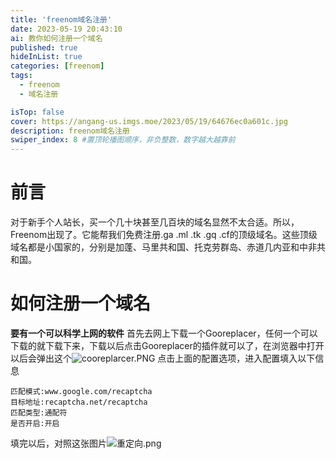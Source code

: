 ```yaml
---
title: 'freenom域名注册'
date: 2023-05-19 20:43:10
ai: 教你如何注册一个域名
published: true
hideInList: true
categories: [freenom]
tags:
  - freenom
  - 域名注册

isTop: false
cover: https://angang-us.imgs.moe/2023/05/19/64676ec0a601c.jpg
description: freenom域名注册
swiper_index: 8 #置顶轮播图顺序，非负整数，数字越大越靠前
---
```

# 前言
对于新手个人站长，买一个几十块甚至几百块的域名显然不太合适。所以，Freenom出现了。它能帮我们免费注册.ga .ml .tk .gq .cf的顶级域名。这些顶级域名都是小国家的，分别是加蓬、马里共和国、托克劳群岛、赤道几内亚和中非共和国。

# 如何注册一个域名
**要有一个可以科学上网的软件**
首先去网上下载一个Gooreplacer，任何一个可以下载的就下载下来，下载以后点击Gooreplacer的插件就可以了，在浏览器中打开以后会弹出这个![cooreplarcer.PNG](https://angang-us.imgs.moe/2023/05/19/6467718038da3.png)
点击上面的配置选项，进入配置填入以下信息
`````
匹配模式:www.google.com/recaptcha
目标地址:recaptcha.net/recaptcha
匹配类型:通配符
是否开启:开启
`````
填完以后，对照这张图片![重定向.png](https://angang-us.imgs.moe/2023/05/20/646831d25488d.png)
